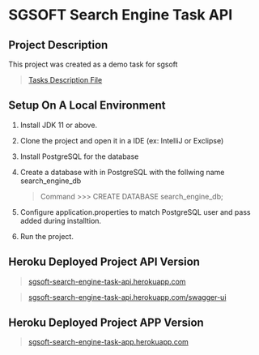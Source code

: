 # SGSOFT Search Engine Task API



## Project Description

This project was created as a demo task for sgsoft 

> [Tasks Description File](Task_Description.pdf)



## Setup On A Local Environment

1. Install JDK 11 or above.

2. Clone the project and open it in a IDE (ex: IntelliJ or Exclipse)

3. Install PostgreSQL for the database

4. Create a database with in PostgreSQL with the follwing name search_engine_db
   
   > Command >>> CREATE DATABASE search_engine_db;

5. Configure application.properties to match PostgreSQL user and pass added during installtion.

6. Run the project.



## Heroku Deployed Project API Version

> [sgsoft-search-engine-task-api.herokuapp.com](https://sgsoft-search-engine-task-api.herokuapp.com/)

> [sgsoft-search-engine-task-api.herokuapp.com/swagger-ui](https://sgsoft-search-engine-task-api.herokuapp.com/swagger-ui/index.html)

## Heroku Deployed Project APP Version

> [sgsoft-search-engine-task-app.herokuapp.com](https://sgsoft-search-engine-task-app.herokuapp.com/)


